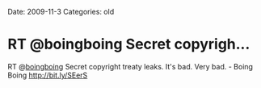 Date: 2009-11-3
Categories: old

# RT @boingboing Secret copyrigh...

RT @<a href="http://twitter.com/boingboing" class="aktt_username">boingboing</a> Secret copyright treaty leaks. It's bad. Very bad. - Boing Boing <a href="http://bit.ly/SEerS" rel="nofollow">http://bit.ly/SEerS</a>
